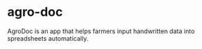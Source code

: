 # agro-doc
AgroDoc is an app that helps farmers input handwritten data into spreadsheets automatically.
